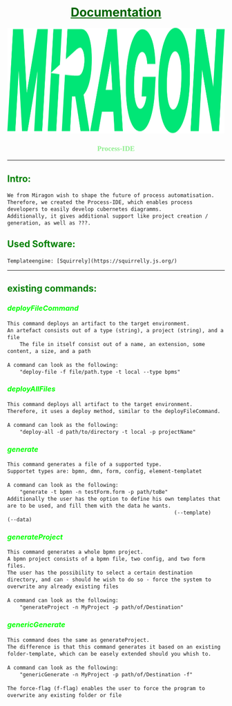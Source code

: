 <br />
<div align="center">

# <span style="color:darkgreen"> <u> Documentation </u> </span>

  <a href="#">
    <img src="images/logo.png" alt="Logo" height="244">
  </a>

<h3 align="center" style="font-family: Academy Engraved LET; color:lightgreen">Process-IDE</h3>

</div>

<hr>

## <span style="color:green"> Intro: </span>

    We from Miragon wish to shape the future of process automatisation.
    Therefore, we created the Process-IDE, which enables process developers to easily develop cubernetes diagramms.
    Additionally, it gives additional support like project creation / generation, as well as ???.

## <span style="color:green"> Used Software: </span>
    Templateengine: [Squirrely](https://squirrelly.js.org/)

<hr>

## <span style="color:green"> existing commands: </span>


### <span style="color:lime"> *deployFileCommand* </span>
    This command deploys an artifact to the target environment.
    An artefact consists out of a type (string), a project (string), and a file
        The file in itself consist out of a name, an extension, some content, a size, and a path
    
    A command can look as the following: 
        "deploy-file -f file/path.type -t local --type bpms"

### <span style="color:lime"> *deployAllFiles* </span>
    This command deploys all artifact to the target environment.
    Therefore, it uses a deploy method, similar to the deployFileCommand.

    A command can look as the following:
        "deploy-all -d path/to/directory -t local -p projectName"

### <span style="color:lime"> *generate* </span>
    This command generates a file of a supported type.
    Supportet types are: bpmn, dmn, form, config, element-templatet

    A command can look as the following: 
        "generate -t bpmn -n testForm.form -p path/toBe"
    Additionally the user has the option to define his own templates that are to be used, and fill them with the data he wants.
                                                          (--template)                                         (--data)

### <span style="color:lime"> *generateProject* </span>
    This command generates a whole bpmn project.
    A bpmn project consists of a bpmn file, two config, and two form files.
    The user has the possibility to select a certain destination directory, and can - should he wish to do so - force the system to overwrite any already existing files

    A command can look as the following: 
        "generateProject -n MyProject -p path/of/Destination"

### <span style="color:lime"> *genericGenerate* </span>
    This command does the same as generateProject.
    The difference is that this command generates it based on an existing folder-template, which can be easely extended should you whish to.

    A command can look as the following:
        "genericGenerate -n MyProject -p path/of/Destination -f"

    The force-flag (f-flag) enables the user to force the program to overwrite any existing folder or file
